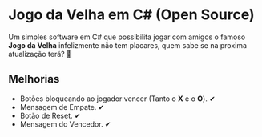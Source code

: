 
# Jogo da Velha em C# (**Open Source**)

Um simples software em C# que possibilita jogar com amigos o famoso **Jogo da Velha**
infelizmente não tem placares, quem sabe se na proxima atualização terá? 🎲


## Melhorias

- Botões bloqueando ao jogador vencer (Tanto o **X** e o **O**). ✔
- Mensagem de Empate. ✔
- Botão de Reset. ✔
- Mensagem do Vencedor. ✔

